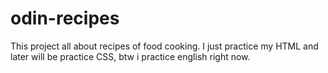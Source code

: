 # odin-recipes
This project all about recipes of food cooking. I just practice my HTML and later will be practice CSS, btw i practice english right now.